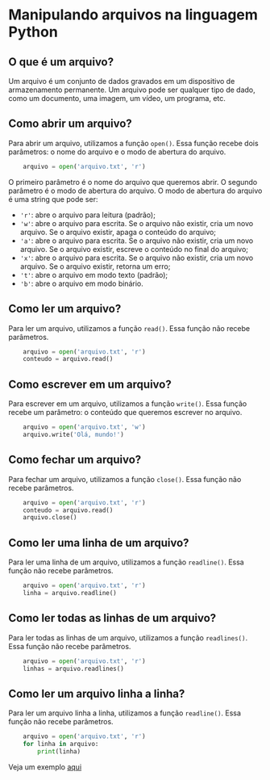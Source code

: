 # Manipulando arquivos na linguagem Python 

## O que é um arquivo?

Um arquivo é um conjunto de dados gravados em um dispositivo de armazenamento permanente. Um arquivo pode ser qualquer tipo de dado, como um documento, uma imagem, um vídeo, um programa, etc.

## Como abrir um arquivo?

Para abrir um arquivo, utilizamos a função `open()`. Essa função recebe dois parâmetros: o nome do arquivo e o modo de abertura do arquivo.

```python
    arquivo = open('arquivo.txt', 'r')
```

O primeiro parâmetro é o nome do arquivo que queremos abrir. O segundo parâmetro é o modo de abertura do arquivo. O modo de abertura do arquivo é uma string que pode ser:

- `'r'`: abre o arquivo para leitura (padrão);
- `'w'`: abre o arquivo para escrita. Se o arquivo não existir, cria um novo arquivo. Se o arquivo existir, apaga o conteúdo do arquivo;
- `'a'`: abre o arquivo para escrita. Se o arquivo não existir, cria um novo arquivo. Se o arquivo existir, escreve o conteúdo no final do arquivo;
- `'x'`: abre o arquivo para escrita. Se o arquivo não existir, cria um novo arquivo. Se o arquivo existir, retorna um erro;
- `'t'`: abre o arquivo em modo texto (padrão);
- `'b'`: abre o arquivo em modo binário.

## Como ler um arquivo?

Para ler um arquivo, utilizamos a função `read()`. Essa função não recebe parâmetros.

```python
    arquivo = open('arquivo.txt', 'r')
    conteudo = arquivo.read()
```

## Como escrever em um arquivo?

Para escrever em um arquivo, utilizamos a função `write()`. Essa função recebe um parâmetro: o conteúdo que queremos escrever no arquivo.

```python
    arquivo = open('arquivo.txt', 'w')
    arquivo.write('Olá, mundo!')
```

## Como fechar um arquivo?

Para fechar um arquivo, utilizamos a função `close()`. Essa função não recebe parâmetros.

```python
    arquivo = open('arquivo.txt', 'r')
    conteudo = arquivo.read()
    arquivo.close()
```

## Como ler uma linha de um arquivo?

Para ler uma linha de um arquivo, utilizamos a função `readline()`. Essa função não recebe parâmetros.

```python
    arquivo = open('arquivo.txt', 'r')
    linha = arquivo.readline()
```

## Como ler todas as linhas de um arquivo?

Para ler todas as linhas de um arquivo, utilizamos a função `readlines()`. Essa função não recebe parâmetros.

```python
    arquivo = open('arquivo.txt', 'r')
    linhas = arquivo.readlines()
```

## Como ler um arquivo linha a linha?

Para ler um arquivo linha a linha, utilizamos a função `readline()`. Essa função não recebe parâmetros.

```python
    arquivo = open('arquivo.txt', 'r')
    for linha in arquivo:
        print(linha)
```

Veja um exemplo [aqui](https://github.com/roscibely/data-structure-with-python/blob/develop/arquivos/exemplo_1.py)
